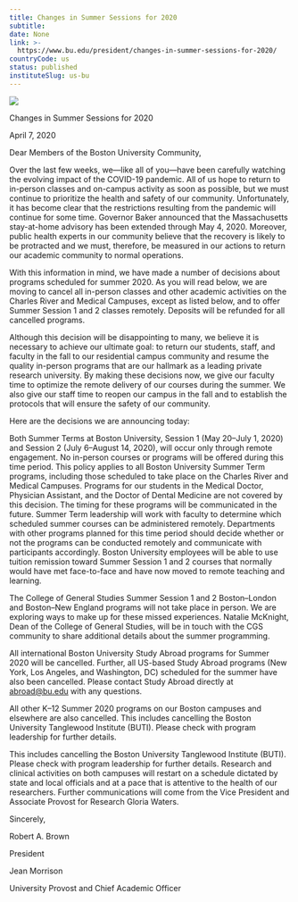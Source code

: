 ```yaml
---
title: Changes in Summer Sessions for 2020
subtitle: 
date: None
link: >-
  https://www.bu.edu/president/changes-in-summer-sessions-for-2020/
countryCode: us
status: published
instituteSlug: us-bu
---
```

![](https://www.bu.edu/president/wp-content/themes/responsive-framework/icons/apple-touch-icon-precomposed.png)

Changes in Summer Sessions for 2020

April 7, 2020

Dear Members of the Boston University Community,

Over the last few weeks, we—like all of you—have been carefully watching the evolving impact of the COVID-19 pandemic. All of us hope to return to in-person classes and on-campus activity as soon as possible, but we must continue to prioritize the health and safety of our community. Unfortunately, it has become clear that the restrictions resulting from the pandemic will continue for some time. Governor Baker announced that the Massachusetts stay-at-home advisory has been extended through May 4, 2020. Moreover, public health experts in our community believe that the recovery is likely to be protracted and we must, therefore, be measured in our actions to return our academic community to normal operations.

With this information in mind, we have made a number of decisions about programs scheduled for summer 2020. As you will read below, we are moving to cancel all in-person classes and other academic activities on the Charles River and Medical Campuses, except as listed below, and to offer Summer Session 1 and 2 classes remotely. Deposits will be refunded for all cancelled programs.

Although this decision will be disappointing to many, we believe it is necessary to achieve our ultimate goal: to return our students, staff, and faculty in the fall to our residential campus community and resume the quality in-person programs that are our hallmark as a leading private research university. By making these decisions now, we give our faculty time to optimize the remote delivery of our courses during the summer. We also give our staff time to reopen our campus in the fall and to establish the protocols that will ensure the safety of our community.

Here are the decisions we are announcing today:

Both Summer Terms at Boston University, Session 1 (May 20–July 1, 2020) and Session 2 (July 6–August 14, 2020), will occur only through remote engagement. No in-person courses or programs will be offered during this time period. This policy applies to all Boston University Summer Term programs, including those scheduled to take place on the Charles River and Medical Campuses. Programs for our students in the Medical Doctor, Physician Assistant, and the Doctor of Dental Medicine are not covered by this decision. The timing for these programs will be communicated in the future. Summer Term leadership will work with faculty to determine which scheduled summer courses can be administered remotely. Departments with other programs planned for this time period should decide whether or not the programs can be conducted remotely and communicate with participants accordingly. Boston University employees will be able to use tuition remission toward Summer Session 1 and 2 courses that normally would have met face-to-face and have now moved to remote teaching and learning.

The College of General Studies Summer Session 1 and 2 Boston–London and Boston–New England programs will not take place in person. We are exploring ways to make up for these missed experiences. Natalie McKnight, Dean of the College of General Studies, will be in touch with the CGS community to share additional details about the summer programming.

All international Boston University Study Abroad programs for Summer 2020 will be cancelled. Further, all US-based Study Abroad programs (New York, Los Angeles, and Washington, DC) scheduled for the summer have also been cancelled. Please contact Study Abroad directly at abroad@bu.edu with any questions.

All other K–12 Summer 2020 programs on our Boston campuses and elsewhere are also cancelled. This includes cancelling the Boston University Tanglewood Institute (BUTI). Please check with program leadership for further details.

This includes cancelling the Boston University Tanglewood Institute (BUTI). Please check with program leadership for further details. Research and clinical activities on both campuses will restart on a schedule dictated by state and local officials and at a pace that is attentive to the health of our researchers. Further communications will come from the Vice President and Associate Provost for Research Gloria Waters.

Sincerely,



Robert A. Brown

President



Jean Morrison

University Provost and Chief Academic Officer
